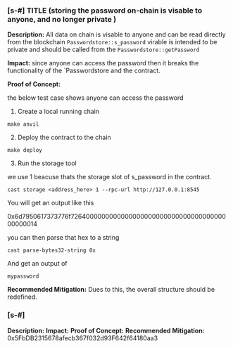 ### [s-#] TITLE (storing the password on-chain is visable to anyone, and no longer private )

**Description:** All data on chain is visable to anyone and can be read directly from the blockchain `Passwordstore::s_password` virable is intended to be private and should be called from the `Passwordstore::getPassword`

**Impact:** since anyone can access the password then it breaks the functionality of the `Passwordstore and the contract. 

**Proof of Concept:**

the below test case shows anyone can access the password

1. Create a local running chain 

```
make anvil
```

2. Deploy the contract to the chain 

```
make deploy
```

3. Run the storage tool 

we use 1 beacuse thats the storage slot of s_password in the contract.

```
cast storage <address_here> 1 --rpc-url http://127.0.0.1:8545
```

You will get an output like this

0x6d7950617373776f726400000000000000000000000000000000000000000014

you can then parse that hex to a string

```
cast parse-bytes32-string 0x
```

And get an output of 

`mypassword`


**Recommended Mitigation:** Dues to this, the overall structure should be redefined. 

### [s-#]
**Description:**
**Impact:**
**Proof of Concept:**
**Recommended Mitigation:** 0x5FbDB2315678afecb367f032d93F642f64180aa3





